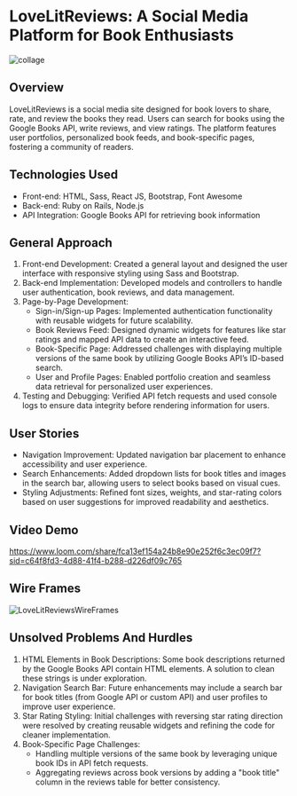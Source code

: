 # LoveLitReviews: A Social Media Platform for Book Enthusiasts

![collage](https://github.com/SaraGolbek/LoveLitReviews/assets/145944090/0167f3c8-8dac-4085-81a9-7ef7e57d15f1)

## Overview
LoveLitReviews is a social media site designed for book lovers to share, rate, and review the books they read. Users can search for books using the Google Books API, write reviews, and view ratings. The platform features user portfolios, personalized book feeds, and book-specific pages, fostering a community of readers.

## Technologies Used
- Front-end: HTML, Sass, React JS, Bootstrap, Font Awesome
- Back-end: Ruby on Rails, Node.js
- API Integration: Google Books API for retrieving book information

## General Approach
1. Front-end Development: Created a general layout and designed the user interface with responsive styling using Sass and Bootstrap.
2. Back-end Implementation: Developed models and controllers to handle user authentication, book reviews, and data management.
3. Page-by-Page Development:
    - Sign-in/Sign-up Pages: Implemented authentication functionality with reusable widgets for future scalability.
    - Book Reviews Feed: Designed dynamic widgets for features like star ratings and mapped API data to create an interactive feed.
    - Book-Specific Page: Addressed challenges with displaying multiple versions of the same book by utilizing Google Books API’s ID-based search.
    - User and Profile Pages: Enabled portfolio creation and seamless data retrieval for personalized user experiences.
4. Testing and Debugging: Verified API fetch requests and used console logs to ensure data integrity before rendering information for users.

## User Stories
- Navigation Improvement: Updated navigation bar placement to enhance accessibility and user experience.
- Search Enhancements: Added dropdown lists for book titles and images in the search bar, allowing users to select books based on visual cues.
- Styling Adjustments: Refined font sizes, weights, and star-rating colors based on user suggestions for improved readability and aesthetics.

## Video Demo
https://www.loom.com/share/fca13ef154a24b8e90e252f6c3ec09f7?sid=c64f8fd3-4d88-41f4-b288-d226df09c765

## Wire Frames
![LoveLitReviewsWireFrames](https://github.com/SaraGolbek/LoveLitReviews/assets/145944090/f7f351dd-f1e5-42e9-b90d-2dcd7fc42ca4)

## Unsolved Problems And Hurdles
1. HTML Elements in Book Descriptions: Some book descriptions returned by the Google Books API contain HTML elements. A solution to clean these strings is under exploration.
2. Navigation Search Bar: Future enhancements may include a search bar for book titles (from Google API or custom API) and user profiles to improve user experience.
3. Star Rating Styling: Initial challenges with reversing star rating direction were resolved by creating reusable widgets and refining the code for cleaner implementation.
4. Book-Specific Page Challenges:
    - Handling multiple versions of the same book by leveraging unique book IDs in API fetch requests.
    - Aggregating reviews across book versions by adding a "book title" column in the reviews table for better consistency.


